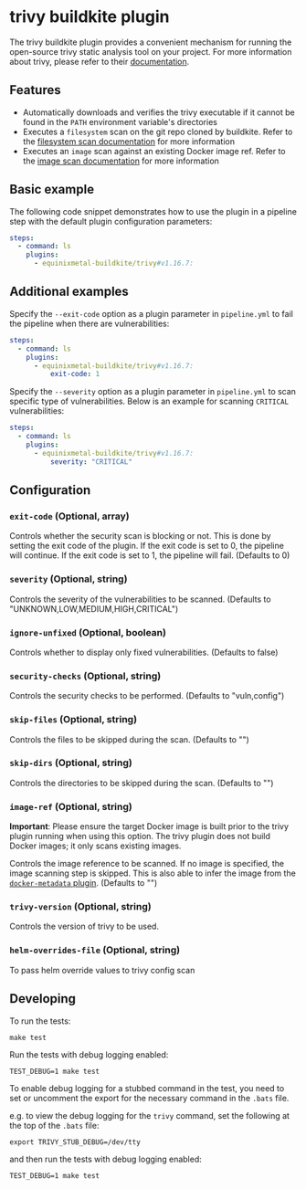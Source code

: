# trivy buildkite plugin

The trivy buildkite plugin provides a convenient mechanism for running the
open-source trivy static analysis tool on your project. For more information
about trivy, please refer to their
[documentation](https://aquasecurity.github.io/trivy/latest/docs/).

## Features

- Automatically downloads and verifies the trivy executable if it cannot be
  found in the `PATH` environment variable's directories
- Executes a `filesystem` scan on the git repo cloned by buildkite. Refer to the
  [filesystem scan documentation](https://aquasecurity.github.io/trivy/latest/docs/vulnerability/scanning/filesystem/)
  for more information
- Executes an `image` scan against an existing Docker image ref. Refer to the
  [image scan documentation](https://aquasecurity.github.io/trivy/latest/docs/vulnerability/scanning/image/)
  for more information

## Basic example

The following code snippet demonstrates how to use the plugin in a pipeline
step with the default plugin configuration parameters:

```yml
steps:
  - command: ls
    plugins:
      - equinixmetal-buildkite/trivy#v1.16.7:
```

## Additional examples

Specify the `--exit-code` option as a plugin parameter in `pipeline.yml` to fail the pipeline when there are vulnerabilities:

```yml
steps:
  - command: ls
    plugins:
      - equinixmetal-buildkite/trivy#v1.16.7:
          exit-code: 1
```

Specify the `--severity` option as a plugin parameter in `pipeline.yml` to scan specific type of vulnerabilities. Below is an example for scanning `CRITICAL` vulnerabilities:

```yml
steps:
  - command: ls
    plugins:
      - equinixmetal-buildkite/trivy#v1.16.7:
          severity: "CRITICAL"
```

## Configuration

### `exit-code` (Optional, array)

Controls whether the security scan is blocking or not. This is done by setting the exit code of the plugin. If the exit code is set to 0, the pipeline will continue. If the exit code is set to 1, the pipeline will fail. (Defaults to 0)

### `severity` (Optional, string)

Controls the severity of the vulnerabilities to be scanned. (Defaults to "UNKNOWN,LOW,MEDIUM,HIGH,CRITICAL")

### `ignore-unfixed` (Optional, boolean)

Controls whether to display only fixed vulnerabilities. (Defaults to false)

### `security-checks` (Optional, string)

Controls the security checks to be performed. (Defaults to "vuln,config")

### `skip-files` (Optional, string)

Controls the files to be skipped during the scan. (Defaults to "")

### `skip-dirs` (Optional, string)

Controls the directories to be skipped during the scan. (Defaults to "")

### `image-ref` (Optional, string)

**Important**: Please ensure the target Docker image is built prior to the trivy plugin running when using this option. The trivy plugin does not build Docker images; it only scans existing images.

Controls the image reference to be scanned. If no image is specified, the image scanning step is skipped. This is also able to infer the image from the [`docker-metadata` plugin](https://github.com/equinixmetal-buildkite/docker-metadata-buidkite-plugin). (Defaults to "")

### `trivy-version` (Optional, string)

Controls the version of trivy to be used.

### `helm-overrides-file` (Optional, string)

To pass helm override values to trivy config scan


## Developing

To run the tests:

```shell
make test
```

Run the tests with debug logging enabled:

```shell
TEST_DEBUG=1 make test
```

To enable debug logging for a stubbed command in the test, you need to set or
uncomment the export for the necessary command in the `.bats` file.

e.g. to view the debug logging for the `trivy` command, set the following
at the top of the `.bats` file:

```shell
export TRIVY_STUB_DEBUG=/dev/tty
```

and then run the tests with debug logging enabled:

```shell
TEST_DEBUG=1 make test
```
